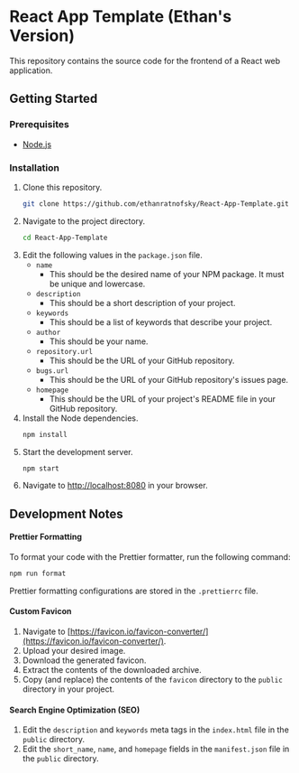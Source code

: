 # React App Template (Ethan's Version)

This repository contains the source code for the frontend of a React web application.

## Getting Started

### Prerequisites

-   [Node.js](https://nodejs.org/en/)

### Installation

1. Clone this repository.
    ```bash
    git clone https://github.com/ethanratnofsky/React-App-Template.git
    ```
2. Navigate to the project directory.
    ```bash
    cd React-App-Template
    ```
3. Edit the following values in the `package.json` file.
    - `name`
        - This should be the desired name of your NPM package. It must be unique and lowercase.
    - `description`
        - This should be a short description of your project.
    - `keywords`
        - This should be a list of keywords that describe your project.
    - `author`
        - This should be your name.
    - `repository.url`
        - This should be the URL of your GitHub repository.
    - `bugs.url`
        - This should be the URL of your GitHub repository's issues page.
    - `homepage`
        - This should be the URL of your project's README file in your GitHub repository.
4. Install the Node dependencies.
    ```bash
    npm install
    ```
5. Start the development server.
    ```bash
    npm start
    ```
6. Navigate to [http://localhost:8080](http://localhost:8080) in your browser.

## Development Notes

#### Prettier Formatting

To format your code with the Prettier formatter, run the following command:

```bash
npm run format
```

Prettier formatting configurations are stored in the `.prettierrc` file.

#### Custom Favicon

1. Navigate to [https://favicon.io/favicon-converter/](https://favicon.io/favicon-converter/).
2. Upload your desired image.
3. Download the generated favicon.
4. Extract the contents of the downloaded archive.
5. Copy (and replace) the contents of the `favicon` directory to the `public` directory in your project.

#### Search Engine Optimization (SEO)

1. Edit the `description` and `keywords` meta tags in the `index.html` file in the `public` directory.
2. Edit the `short_name`, `name`, and `homepage` fields in the `manifest.json` file in the `public` directory.

